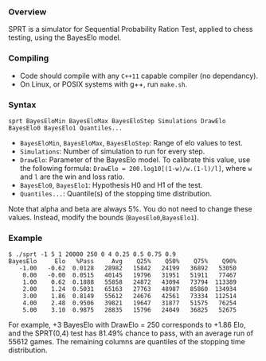 ### Overview

SPRT is a simulator for Sequential Probability Ration Test, applied to chess
testing, using the BayesElo model.

### Compiling

* Code should compile with any `C++11` capable compiler (no dependancy).
* On Linux, or POSIX systems with g++, run `make.sh`.

### Syntax

`sprt BayesEloMin BayesEloMax BayesEloStep Simulations DrawElo BayesElo0 BayesElo1 Quantiles...`

* `BayesEloMin`, `BayesEloMax`, `BayesEloStep`: Range of elo values to test.
* `Simulations`: Number of simulation to run for every step.
* `DrawElo`: Parameter of the BayesElo model. To calibrate this value, use the
following formula: `DrawElo = 200.log10[(1-w)/w.(1-l)/l]`, where `w` and `l`
are the win and loss ratio.
* `BayesElo0`, `BayesElo1`: Hypothesis H0 and H1 of the test.
* `Quantiles...`: Quantile(s) of the stopping time distribution.

Note that alpha and beta are always 5%. You do not need to change these values.
Instead, modify the bounds (`BayesElo0`,`BayesElo1`).

### Example

	$ ./sprt -1 5 1 20000 250 0 4 0.25 0.5 0.75 0.9
	BayesElo     Elo   %Pass     Avg    Q25%    Q50%    Q75%    Q90%
	   -1.00   -0.62  0.0128   28982   15842   24199   36892   53050
	    0.00   -0.00  0.0515   40145   19796   31951   51911   77467
	    1.00    0.62  0.1888   55858   24872   43094   73794  113389
	    2.00    1.24  0.5031   65163   27763   48987   85860  134934
	    3.00    1.86  0.8149   55612   24676   42561   73334  112514
	    4.00    2.48  0.9506   39821   19647   31877   51575   76254
	    5.00    3.10  0.9875   28835   15796   24049   36825   52675

For example, +3 BayesElo with DrawElo = 250 corresponds to +1.86 Elo, and the
SPRT(0,4) test has 81.49% chance to pass, with an average run of 55612 games.
The remaining columns are quantiles of the stopping time distribution.
